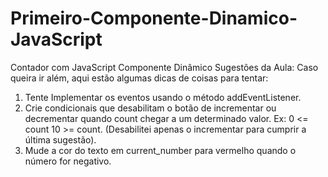 # Primeiro-Componente-Dinamico-JavaScript
Contador com JavaScript Componente Dinâmico
Sugestões da Aula:
Caso queira ir além, aqui estão algumas dicas de coisas para tentar:
1. Tente Implementar os eventos usando o método addEventListener.
2. Crie condicionais que desabilitam o botão de incrementar ou decrementar quando count chegar a um determinado valor. Ex: 0 <= count 10 >= count. (Desabilitei apenas o incrementar para cumprir a última sugestão).
3. Mude a cor do texto em current_number para vermelho quando o número for negativo.
